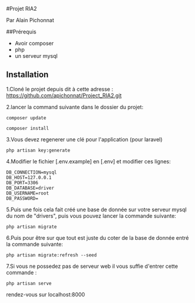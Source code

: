 #Projet RIA2

Par Alain Pichonnat

##Prérequis
- Avoir composer
- php
- un serveur mysql

## Installation
1.Cloné le projet depuis dit à cette adresse : https://github.com/apichonnat/Project_RIA2.git

2.lancer la command suivante dans le dossier du projet:
```
composer update

composer install
```
3.Vous devez regenerer une clé pour l'application (pour laravel)
```
php artisan key:generate
```
4.Modifier le fichier [.env.example] en [.env] et modifier ces lignes:
```
DB_CONNECTION=mysql
DB_HOST=127.0.0.1
DB_PORT=3306
DB_DATABASE=driver
DB_USERNAME=root
DB_PASSWORD=
```
5.Puis une fois cela fait créé une base de donnée sur votre serveur mysql du nom de "drivers", puis vous pouvez lancer la commande suivante:
```
php artisan migrate 
```

6.Puis pour être sur que tout est juste du coter de la base de donnée entré la commande suivante:
```
php artisan migrate:refresh --seed
```

7.Si vous ne possedez pas de serveur web il vous suffie d'entrer cette commande :
```
php artisan serve
```
rendez-vous sur localhost:8000